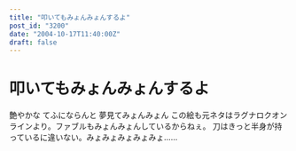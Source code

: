 ```yaml
---
title: "叩いてもみょんみょんするよ"
post_id: "3200"
date: "2004-10-17T11:40:00Z"
draft: false
---
```


# 叩いてもみょんみょんするよ

艶やかな てふにならんと 夢見てみょんみょん この絵も元ネタはラグナロクオンラインより。ファブルもみょんみょんしているからねぇ。 刀はきっと半身が持っているに違いない。みょみょみょみょみょ……
